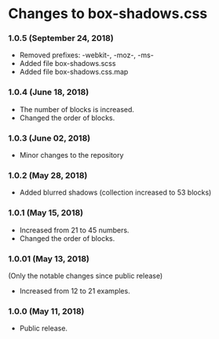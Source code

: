 # Changes to box-shadows.css

### 1.0.5 (September 24, 2018)

- Removed prefixes: -webkit-, -moz-, -ms-
- Added file box-shadows.scss
- Added file box-shadows.css.map

### 1.0.4 (June 18, 2018)

- The number of blocks is increased.
- Сhanged the order of blocks.

### 1.0.3 (June 02, 2018)

- Minor changes to the repository

### 1.0.2 (May 28, 2018)

- Added blurred shadows (сollection increased to 53 blocks)

### 1.0.1 (May 15, 2018)

- Increased from 21 to 45 numbers.
- Сhanged the order of blocks.

### 1.0.01 (May 13, 2018)

(Only the notable changes since public release)

- Increased from 12 to 21 examples.

### 1.0.0 (May 11, 2018)

- Public release.
